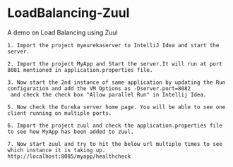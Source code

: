 # LoadBalancing-Zuul
A demo on Load Balancing using Zuul

	1. Import the project myeurekaserver to IntelliJ Idea and start the server. 
  
	2. Import the project MyApp and Start the server.It will run at port 8081 mentioned in application.properties file.
  
	3. Now start the 2nd instance of same application by updating the Run configuration and add the VM Options as -Dserver.port=8082
     and check the check box "Allow parallel Run" in Intellij Idea.
     
	5. Now check the Eureka server home page. You will be able to see one client running on multiple ports.
  
	6. Import the project zuul and check the application.properties file to see how MyApp has been added to zuul.
  
	7. Now start zuul and try to hit the below url multiple times to see which instance it is taking up.
	http://localhost:8085/myapp/healthcheck

